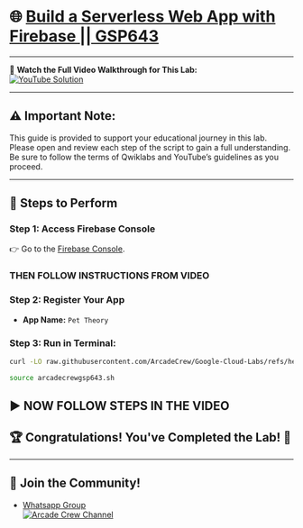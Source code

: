 # 🌐 [Build a Serverless Web App with Firebase || GSP643](https://www.cloudskillsboost.google/focuses/8391?parent=catalog)

---

🎥 **Watch the Full Video Walkthrough for This Lab:**  
[![YouTube Solution](https://img.shields.io/badge/YouTube-Watch%20Solution-red?style=flat&logo=youtube)](https://www.youtube.com/@Arcade61432?sub_confirmation=1)

---

## ⚠️ **Important Note:**  
This guide is provided to support your educational journey in this lab. Please open and review each step of the script to gain a full understanding. Be sure to follow the terms of Qwiklabs and YouTube’s guidelines as you proceed.

---

## 🚀 **Steps to Perform**

### Step 1: Access Firebase Console
👉 Go to the [Firebase Console](https://console.firebase.google.com/).
### THEN FOLLOW INSTRUCTIONS FROM VIDEO

### Step 2: Register Your App
- **App Name:** `Pet Theory`

### Step 3: Run in Terminal:  

```bash
curl -LO raw.githubusercontent.com/ArcadeCrew/Google-Cloud-Labs/refs/heads/main/Build%20a%20Serverless%20Web%20App%20with%20Firebase/arcadecrewgsp643.sh

source arcadecrewgsp643.sh
```
▶️ **NOW FOLLOW STEPS IN THE VIDEO**
---

## 🏆 **Congratulations! You've Completed the Lab!** 🎉

---

## 🤝 **Join the Community!**

- [Whatsapp Group](https://chat.whatsapp.com/KkNEauOhBQXHdVcmqIlv9F)  
[![Arcade Crew Channel](https://img.shields.io/badge/YouTube-Arcade%20Crew-red?style=flat&logo=youtube)](https://www.youtube.com/@Arcade61432?sub_confirmation=1)
